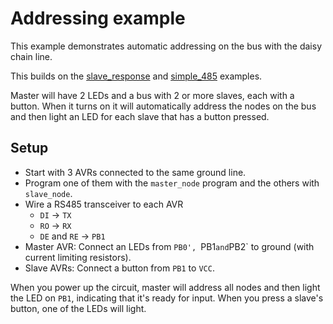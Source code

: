 # Addressing example

This example demonstrates automatic addressing on the bus with the daisy 
chain line.

This builds on the [slave_response](/MultidropBusProtocol/examples/02_slave_response) and 
[simple_485](/MultidropBusProtocol/examples/03_simple_485) examples.

Master will have 2 LEDs and a bus with 2 or more slaves, each with a button. 
When it turns on it will automatically address the nodes on the bus and then
light an LED for each slave that has a button pressed.

## Setup

 * Start with 3 AVRs connected to the same ground line.
 * Program one of them with the `master_node` program and the others with `slave_node`.
 * Wire a RS485 transceiver to each AVR
   * `DI` -> `TX`
   * `RO` -> `RX`
   * `DE` and `RE` -> `PB1`
 * Master AVR: Connect an LEDs from `PB0', `PB1` and `PB2` to ground (with current limiting resistors).
 * Slave AVRs: Connect a button from `PB1` to `VCC`.

When you power up the circuit, master will address all nodes and then light the LED on `PB1`, indicating
that it's ready for input. When you press a slave's button, one of the LEDs will light.
